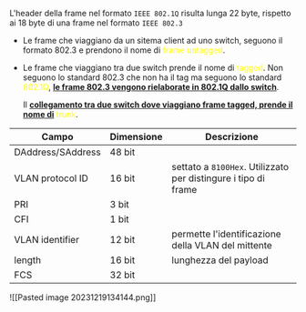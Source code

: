 L'header della frame nel formato `IEEE 802.1Q` risulta lunga 22 byte, rispetto ai 18 byte di una frame nel formato `IEEE 802.3`


- Le frame che viaggiano da un sitema client ad uno switch, seguono il formato 802.3 e prendono il nome di <span style=color:yellow>frame untagged</span>. 

- Le frame che viaggiano tra due switch prende il nome di <span style=color:yellow>tagged</span>. Non seguono lo standard 802.3 che non ha il tag ma seguono lo standard <span style=color:yellow>802.1Q</span>, <b><u>le frame 802.3 vengono rielaborate in 802.1Q dallo switch</u></b>. 

  Il <b><u>collegamento tra due switch dove viaggiano frame tagged, prende il nome di</u></b> <span style=color:yellow>trunk</span>. 

| Campo             | Dimensione | Descrizione                                                    |
| ----------------- | ---------- | -------------------------------------------------------------- |
| DAddress/SAddress | 48 bit     |                                                                |
| VLAN protocol ID  | 16 bit     | settato a `8100Hex`. Utilizzato per distingure i tipo di frame |
| PRI               | 3 bit      |                                                                |
| CFI               | 1 bit      |                                                                |
| VLAN identifier   | 12 bit     | permette l'identificazione della VLAN del mittente             |
| length            | 16 bit     | lunghezza del payload                                          |
| FCS               | 32 bit     |                                                                |

![[Pasted image 20231219134144.png]]
